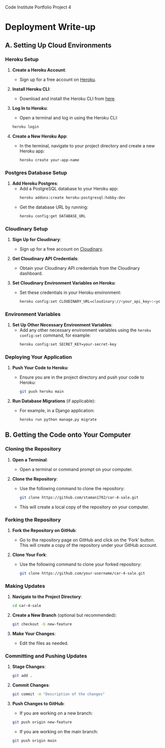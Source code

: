 Code Institute Portfolio Project 4

# Deployment Write-up

## A. Setting Up Cloud Environments

### Heroku Setup

1. **Create a Heroku Account**:
    - Sign up for a free account on [Heroku](https://www.heroku.com/).

2. **Install Heroku CLI**:
    - Download and install the Heroku CLI from [here](https://devcenter.heroku.com/articles/heroku-cli).

3. **Log In to Heroku**:
    - Open a terminal and log in using the Heroku CLI:
     ```bash
     heroku login
     ```

4. **Create a New Heroku App**:
   - In the terminal, navigate to your project directory and create a new Heroku app:
     ```bash
     heroku create your-app-name
     ```

### Postgres Database Setup

1. **Add Heroku Postgres**:
   - Add a PostgreSQL database to your Heroku app:
     ```bash
     heroku addons:create heroku-postgresql:hobby-dev
     ```
   - Get the database URL by running:
     ```bash
     heroku config:get DATABASE_URL
     ```

### Cloudinary Setup

1. **Sign Up for Cloudinary**:
   - Sign up for a free account on [Cloudinary](https://cloudinary.com/).

2. **Get Cloudinary API Credentials**:
   - Obtain your Cloudinary API credentials from the Cloudinary dashboard.

3. **Set Cloudinary Environment Variables on Heroku**:
   - Set these credentials in your Heroku environment:
     ```bash
     heroku config:set CLOUDINARY_URL=cloudinary://<your_api_key>:<your_api_secret>@dvidoipsh
     ```

### Environment Variables

1. **Set Up Other Necessary Environment Variables**:
   - Add any other necessary environment variables using the `heroku config:set` command, for example:
     ```bash
     heroku config:set SECRET_KEY=your-secret-key
     ```

### Deploying Your Application

1. **Push Your Code to Heroku**:
   - Ensure you are in the project directory and push your code to Heroku:
     ```bash
     git push heroku main
     ```

2. **Run Database Migrations** (if applicable):
   - For example, in a Django application:
     ```bash
     heroku run python manage.py migrate
     ```

## B. Getting the Code onto Your Computer

### Cloning the Repository

1. **Open a Terminal**:
   - Open a terminal or command prompt on your computer.

2. **Clone the Repository**:
   - Use the following command to clone the repository:
     ```bash
     git clone https://github.com/staman1702/car-4-sale.git
     ```
   - This will create a local copy of the repository on your computer.

### Forking the Repository

1. **Fork the Repository on GitHub**:
   - Go to the repository page on GitHub and click on the 'Fork' button. This will create a copy of the repository under your GitHub account.

2. **Clone Your Fork**:
   - Use the following command to clone your forked repository:
     ```bash
     git clone https://github.com/your-username/car-4-sale.git
     ```

### Making Updates

1. **Navigate to the Project Directory**:
    ```bash
   cd car-4-sale
    ```

2. **Create a New Branch** (optional but recommended):
    ```bash
    git checkout -b new-feature
    ```

3. **Make Your Changes**:
   -  Edit the files as needed.

### Committing and Pushing Updates

1. **Stage Changes**:
   ```bash
   git add .
   ```

2. **Commit Changes**:
   ```bash
   git commit -m "Description of the changes"
   ```

3. **Push Changes to GitHub**:
   -  If you are working on a new branch:
   ```bash
   git push origin new-feature
   ```
   -  If you are working on the main branch:
   ```bash
   git push origin main
   ```




